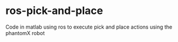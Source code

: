 # ros-pick-and-place
Code in matlab using ros to execute pick and place actions using the phantomX robot

